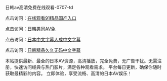 
日韩av高清免费在线观看-0707-td


点击访问：<a href="https://gda-c7m.pages.dev/">在线观看91精品国产入口</a>

点击访问：<a href="https://tfda.pages.dev/">日韩男同AV免</a>

点击访问：<a href="https://bsdf-5f5.pages.dev/">日本中文字幕人成中文字幕</a>

点击访问：<a href="https://cfad.pages.dev/">日韩精品久久无码中文字幕</a>


本站提供最新、最全的日本AV资源，高清播放，完全免费，无广告干扰。无需注册，快速访问经典与热门影片，满足各种观看需求。
平台每日更新，确保你随时获取最精彩的内容。
立即体验，享受流畅、高清的日本AV娱乐！

<span style="display:none;">[Canonical link](https://github.com/ff20250707/ff20250707 ）</span>
